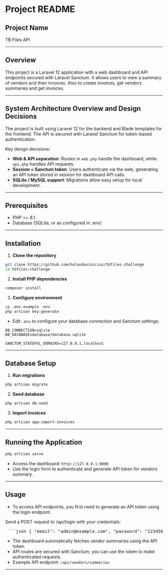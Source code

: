 # Project README

## Project Name

TB Files API

---

## Overview

This project is a Laravel 12 application with a web dashboard and API endpoints secured with Laravel Sanctum. It allows users to view a summary of vendors and their invoices. Also to create invoices, get vendors summaries and get invoices. 

---

## System Architecture Overview and Design Decisions

The project is built using Laravel 12 for the backend and Blade templates for the frontend. The API is secured with Laravel Sanctum for token-based authentication. 

Key design decisions:
- **Web & API separation**: Routes in `web.php` handle the dashboard, while `api.php` handles API requests.
- **Session + Sanctum token**: Users authenticate via the web, generating an API token stored in session for dashboard API calls.
- **SQLite / MySQL support**: Migrations allow easy setup for local development.




---

## Prerequisites

* PHP >= 8.1
* Database (SQLite, or as configured in .env)

---

## Installation

1. **Clone the repository**

```bash
git clone https://github.com/holandavinicius/tbfiles-challenge
cd tbfiles-challenge
```

2. **Install PHP dependencies**

```bash
composer install
```

3. **Configure environment**

```bash
cp .env.example .env
php artisan key:generate
```

* Edit `.env` to configure your database connection and Sanctum settings:

```
DB_CONNECTION=sqlite
DB_DATABASE=database/database.sqlite

SANCTUM_STATEFUL_DOMAINS=127.0.0.1,localhost
```

---

## Database Setup

1. **Run migrations**

```bash
php artisan migrate
```

2. **Seed database**

```bash
php artisan db:seed
```

3. **Import invoices**

```bash
php artisan app:import-invoices
```

---

## Running the Application

```bash
php artisan serve
```

* Access the dashboard: `http://127.0.0.1:8000`
* Use the login form to authenticate and generate API token for vendors summary.

---

## Usage

* To access API endpoints, you first need to generate an API token using the login endpoint.

Send a POST request to /api/login with your credentials:


<pre> ```json { "email": "admin@example.com", "password": "123456" } ``` </pre>

* The dashboard automatically fetches vendor summaries using the API token.
* API routes are secured with Sanctum; you can use the token to make authenticated requests.
* Example API endpoint: `/api/vendors/summaries`

---



